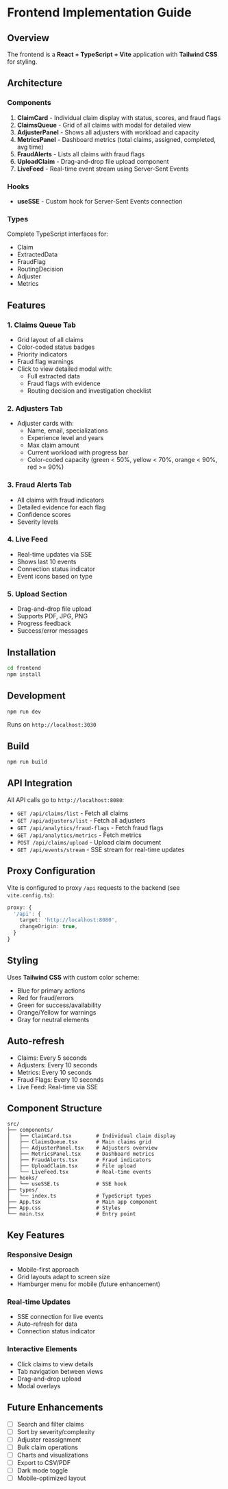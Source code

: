 # Frontend Implementation Guide

## Overview

The frontend is a **React + TypeScript + Vite** application with **Tailwind CSS** for styling.

## Architecture

### Components

1. **ClaimCard** - Individual claim display with status, scores, and fraud flags
2. **ClaimsQueue** - Grid of all claims with modal for detailed view
3. **AdjusterPanel** - Shows all adjusters with workload and capacity
4. **MetricsPanel** - Dashboard metrics (total claims, assigned, completed, avg time)
5. **FraudAlerts** - Lists all claims with fraud flags
6. **UploadClaim** - Drag-and-drop file upload component
7. **LiveFeed** - Real-time event stream using Server-Sent Events

### Hooks

- **useSSE** - Custom hook for Server-Sent Events connection

### Types

Complete TypeScript interfaces for:
- Claim
- ExtractedData
- FraudFlag
- RoutingDecision
- Adjuster
- Metrics

## Features

### 1. Claims Queue Tab
- Grid layout of all claims
- Color-coded status badges
- Priority indicators
- Fraud flag warnings
- Click to view detailed modal with:
  - Full extracted data
  - Fraud flags with evidence
  - Routing decision and investigation checklist

### 2. Adjusters Tab
- Adjuster cards with:
  - Name, email, specializations
  - Experience level and years
  - Max claim amount
  - Current workload with progress bar
  - Color-coded capacity (green < 50%, yellow < 70%, orange < 90%, red >= 90%)

### 3. Fraud Alerts Tab
- All claims with fraud indicators
- Detailed evidence for each flag
- Confidence scores
- Severity levels

### 4. Live Feed
- Real-time updates via SSE
- Shows last 10 events
- Connection status indicator
- Event icons based on type

### 5. Upload Section
- Drag-and-drop file upload
- Supports PDF, JPG, PNG
- Progress feedback
- Success/error messages

## Installation

```bash
cd frontend
npm install
```

## Development

```bash
npm run dev
```

Runs on `http://localhost:3030`

## Build

```bash
npm run build
```

## API Integration

All API calls go to `http://localhost:8080`:

- `GET /api/claims/list` - Fetch all claims
- `GET /api/adjusters/list` - Fetch all adjusters
- `GET /api/analytics/fraud-flags` - Fetch fraud flags
- `GET /api/analytics/metrics` - Fetch metrics
- `POST /api/claims/upload` - Upload claim document
- `GET /api/events/stream` - SSE stream for real-time updates

## Proxy Configuration

Vite is configured to proxy `/api` requests to the backend (see `vite.config.ts`):

```typescript
proxy: {
  '/api': {
    target: 'http://localhost:8080',
    changeOrigin: true,
  }
}
```

## Styling

Uses **Tailwind CSS** with custom color scheme:
- Blue for primary actions
- Red for fraud/errors
- Green for success/availability
- Orange/Yellow for warnings
- Gray for neutral elements

## Auto-refresh

- Claims: Every 5 seconds
- Adjusters: Every 10 seconds
- Metrics: Every 10 seconds
- Fraud Flags: Every 10 seconds
- Live Feed: Real-time via SSE

## Component Structure

```
src/
├── components/
│   ├── ClaimCard.tsx        # Individual claim display
│   ├── ClaimsQueue.tsx      # Main claims grid
│   ├── AdjusterPanel.tsx    # Adjusters overview
│   ├── MetricsPanel.tsx     # Dashboard metrics
│   ├── FraudAlerts.tsx      # Fraud indicators
│   ├── UploadClaim.tsx      # File upload
│   └── LiveFeed.tsx         # Real-time events
├── hooks/
│   └── useSSE.ts            # SSE hook
├── types/
│   └── index.ts             # TypeScript types
├── App.tsx                  # Main app component
├── App.css                  # Styles
└── main.tsx                 # Entry point
```

## Key Features

### Responsive Design
- Mobile-first approach
- Grid layouts adapt to screen size
- Hamburger menu for mobile (future enhancement)

### Real-time Updates
- SSE connection for live events
- Auto-refresh for data
- Connection status indicator

### Interactive Elements
- Click claims to view details
- Tab navigation between views
- Drag-and-drop upload
- Modal overlays

## Future Enhancements

- [ ] Search and filter claims
- [ ] Sort by severity/complexity
- [ ] Adjuster reassignment
- [ ] Bulk claim operations
- [ ] Charts and visualizations
- [ ] Export to CSV/PDF
- [ ] Dark mode toggle
- [ ] Mobile-optimized layout
